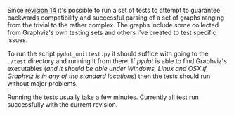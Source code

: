 Since [revision 14](https://code.google.com/p/pydot/source/detail?r=14) it's possible to run a set of tests to attempt to guarantee backwards compatibility and successful parsing of a set of graphs ranging from the trivial to the rather complex. The graphs include some collected from Graphviz's own testing sets and others I've created to test specific issues.

To run the script `pydot_unittest.py` it should suffice with going to the `./test` directory and running it from there. If _pydot_ is able to find Graphviz's executables (_and it should be able under Windows, Linux and OSX if Graphviz is in any of the standard locations_) then the tests should run without major problems.

Running the tests usually take a few minutes. Currently all test run successfully with the current revision.